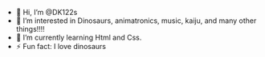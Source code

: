 - 👋 Hi, I’m @DK122s
- 👀 I’m interested in Dinosaurs, animatronics, music, kaiju, and many other things!!!!
- 🌱 I’m currently learning Html and Css.
- ⚡ Fun fact: I love dinosaurs

<!---
DK122s/DK122s is a ✨ special ✨ repository because its `README.md` (this file) appears on your GitHub profile.
You can click the Preview link to take a look at your changes.
--->
